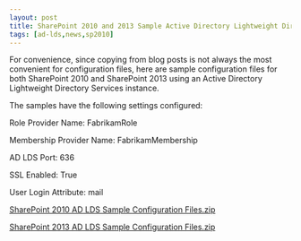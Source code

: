```yaml
---
layout: post
title: SharePoint 2010 and 2013 Sample Active Directory Lightweight Directory Services Configuration Files
tags: [ad-lds,news,sp2010]
---
```


For convenience, since copying from blog posts is not always the most convenient for configuration files, here are sample configuration files for both SharePoint 2010 and SharePoint 2013 using an Active Directory Lightweight Directory Services instance.

The samples have the following settings configured:

Role Provider Name: FabrikamRole

Membership Provider Name: FabrikamMembership

AD LDS Port: 636

SSL Enabled: True

User Login Attribute: mail

[SharePoint 2010 AD LDS Sample Configuration Files.zip](https://1drv.ms/u/s!Aq68MhrHl87LgxlPu_oOhpvsh-8N)

[SharePoint 2013 AD LDS Sample Configuration Files.zip](https://1drv.ms/u/s!Aq68MhrHl87LgxjgCTvpklQhD73d)